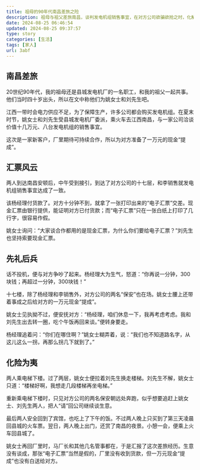 ```yaml
---
title: 祖母的90年代南昌差旅之险
description: 祖母与祖父差旅南昌，谈判发电机组销售事宜，在对方公司欲骗欲抢之时，化解危机并挽回损失。
date: 2024-08-25 06:46:54
updated: 2024-08-25 09:37:57
type: story
categories: [生活]
tags: [家人]
url: 3abf
---
```


## 南昌差旅

20世纪90年代，我的祖母还是县城发电机厂的一名职工，和我的祖父一起共事。他们当时四十岁出头，所以在文中称他们为姚女士和刘先生吧。

江西一带时会电力供应不足，为了保障生产，许多公司都会购买发电机组。在夏末时节，姚女士和刘先生受县城发电机厂委派，乘火车去江西南昌，与一家公司洽谈价值十几万元、八台发电机组的销售事宜。

这次是一家新客户，厂里期待可持续合作，所以为对方准备了一万元的现金“提成”。

## 汇票风云

两人到达南昌安顿后，中午受到接引，到达了对方公司的十七层，和李销售就发电机组销售事宜达成了一致。

该杨经理付货款了。对方十分钟不到，就拿了一张打印出来的“电子汇票”交差。现金汇票由银行提供，能证明对方已付货款；而“电子汇票”只在一张白纸上打印了几行字，很容易作假。

姚女士询问：“大家谈合作都用的是现金汇票，为什么你们要给电子汇票？”刘先生也坚持索要现金汇票。

## 先礼后兵

话不投机，便与对方争吵了起来。杨经理大为生气，怒道：“你再说一分钟，300块钱；再超过一分钟，300块钱！”

十七楼，除了杨经理和李销售外，对方公司的两名“保安”也在场。姚女士腰上还带着事成之后给对方的一万元现金“提成”。

姚女士见执拗不过，便安抚对方：“杨经理，咱们休息一下，我再考虑考虑。我和刘先生出去转一圈，吃个午饭再回来谈。”便转身要走。

杨经理追着问：“你们在哪住啊？”姚女士糊弄着，说：“我们也不知道路名字，从这儿这么一拐，再那么拐几下就到了。”

## 化险为夷

两人乘电梯下楼。过了两层，姚女士便拉着刘先生换走楼梯。刘先生不解，姚女士只道：“楼梯好啊，我想走几段楼梯再坐电梯。”

重新乘电梯下楼时，只见对方公司的两名保安朝远处奔跑，似乎想要追赶上姚女士、刘先生两人，把人“请”回公司继续谈生意。

最后两人安全回到了宾馆，也吃上了下午的饭。不过两人晚上只买到了第三天凌晨回县城的火车票。翌日，两人晚上出门，还赏了南昌的夜景。小憩一会，便乘上火车回县城了。

姚女士再回厂里时，马厂长和其他几名管事都在，于是汇报了这次差旅经历。生意没有谈成，那张“电子汇票”当然是假的，厂里没有收到货款，但一万元现金“提成”也没有白送给对方。
